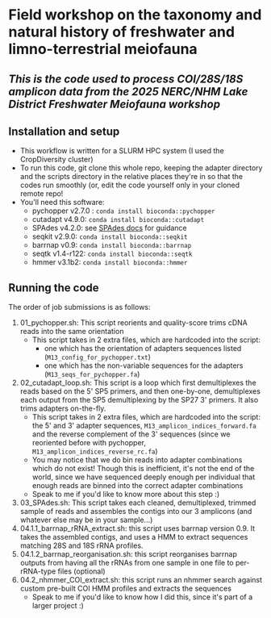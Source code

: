# Field workshop on the taxonomy and natural history of freshwater and limno-terrestrial meiofauna
## *This is the code used to process COI/28S/18S amplicon data from the 2025 NERC/NHM Lake District Freshwater Meiofauna workshop*

## Installation and setup
* This workflow is written for a SLURM HPC system (I used the CropDiversity cluster)
* To run this code, git clone this whole repo, keeping the adapter directory and the scripts directory in the relative places they're in so that the codes run smoothly (or, edit the code yourself only in your cloned remote repo!
* You'll need this software:
  * pychopper v2.7.0 : `conda install bioconda::pychopper`
  * cutadapt v4.9.0: `conda install bioconda::cutadapt`
  * SPAdes v4.2.0: see [SPAdes docs](https://ablab.github.io/spades/installation.html) for guidance
  * seqkit v2.9.0: `conda install bioconda::seqkit`
  * barrnap v0.9: `conda install bioconda::barrnap`
  * seqtk v1.4-r122: `conda install bioconda::seqtk`
  * hmmer v3.1b2: `conda install bioconda::hmmer`

## Running the code
The order of job submissions is as follows:
  1. 01_pychopper.sh: This script reorients and quality-score trims cDNA reads into the same orientation
     * This script takes in 2 extra files, which are hardcoded into the script:
       * one which has the orientation of adapters sequences listed (`M13_config_for_pychopper.txt`)
       * one which has the non-variable sequences for the adapters (`M13_seqs_for_pychopper.fa`)
  2. 02_cutadapt_loop.sh: This script is a loop which first demultiplexes the reads based on the 5' SP5 primers, and then one-by-one, demultiplexes each output from the SP5 demultiplexing by the SP27 3' primers. It also trims adapters on-the-fly.
       * This script takes in 2 extra files, which are hardcoded into the script: the 5' and 3' adapter sequences, `M13_amplicon_indices_forward.fa` and the reverse complement of the 3' sequences (since we reoriented before with pychopper, `M13_amplicon_indices_reverse_rc.fa`)
       * You may notice that we do bin reads into adapter combinations which do not exist! Though this is inefficient, it's not the end of the world, since we have sequenced deeply enough per individual that enough reads are binned into the correct adapter combinations
       * Speak to me if you'd like to know more about this step :)
  4. 03_SPAdes.sh: This script takes each cleaned, demultiplexed, trimmed sample of reads and assembles the contigs into our 3 amplicons (and whatever else may be in your sample...)
  5. 04.1.1_barrnap_rRNA_extract.sh: this script uses barrnap version 0.9. It takes the assembled contigs, and uses a HMM to extract sequences matching 28S and 18S rRNA profiles.
  6. 04.1.2_barrnap_reorganisation.sh: this script reorganises barrnap outputs from having all the rRNAs from one sample in one file to per-rRNA-type files (optional)
  7. 04.2_nhmmer_COI_extract.sh: this script runs an nhmmer search against custom pre-built COI HMM profiles and extracts the sequences
       * Speak to me if you'd like to know how I did this, since it's part of a larger project :) 
